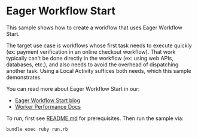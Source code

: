 # Eager Workflow Start

This sample shows how to create a workflow that uses Eager Workflow Start.

The target use case is workflows whose first task needs to execute quickly (ex: payment verification in an online checkout workflow). That work typically can't be done directly in the workflow (ex: using web APIs, databases, etc.), and also needs to avoid the overhead of dispatching another task. Using a Local Activity suffices both needs, which this sample demonstrates.

You can read more about Eager Workflow Start in our:

- [Eager Workflow Start blog](https://temporal.io/blog/improving-latency-with-eager-workflow-start)
- [Worker Performance Docs](https://docs.temporal.io/develop/worker-performance#eager-workflow-start)

To run, first see [README.md](../README.md) for prerequisites. Then run the sample via:

    bundle exec ruby run.rb
